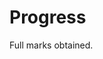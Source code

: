 <!-- # Dependencies

    sudo apt install g++-11-riscv64-linux-gnu

This is for user program compiling.

# Run on QEMU:

    cd os
    make all

### HINTS:

Bulid kernel and run:

    make run

Compile user programs:

    make user

# Progress:

## supported system calls:

```C
int read(int fd, char* buf, int len);//STDIN only
int write(int fd, const char* buf, int len);//STDOUT only
int exit(int code);
int waitpid(int pid,int* stauts,int options);//options not implemented
int getpid(void);
int getppid(void);
int sched_yield(void);
int clone(int flag,void* stack);
int execve(char* path,char** argv,char** env);//env not implemented
int gettimeofday(*timespec ts,int ts);
int nanosleep(const *timespec req,*timespec rem);//rem not implemented
```

## passed tests
```C
	"getpid",
	"getppid",
	"write",
	"gettimeofday",
	"sleep",
	"wait",
	"waitpid",
	"exit",
	"execve",
	"test_echo",
	"fork",
	"times",
	"yield",
	"clone",
	"yield",
```

# yet to do:

### File system

```c
#define SYS_openat 56
#define SYS_close 57
#define SYS_getcwd 17
#define SYS_getdents64 61 ?
#define SYS_read 63
#define SYS_write 64
#define SYS_mkdirat 34 ?
#define SYS_fstat 80
```

### Process

```c
```

### Memory

```c
#define SYS_brk 214
#define SYS_munmap 215
#define SYS_mmap 222
```

### Tests
``` C
	"times",
	...
``` -->

# Progress

Full marks obtained.

